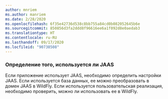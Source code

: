 ```yaml
---
author: mnriem
ms.author: manriem
ms.date: 2/28/2020
ms.openlocfilehash: 6f35e42736d538c8bb755a84cd0b082052645b6e
ms.sourcegitcommit: 850856d3fa2ddd8f96616ee6a1f092d8e0aedab3
ms.translationtype: HT
ms.contentlocale: ru-RU
ms.lasthandoff: 09/17/2020
ms.locfileid: "90738508"
---
```

### <a name="determine-whether-jaas-is-in-use"></a>Определение того, используется ли JAAS

Если приложение использует JAAS, необходимо определить настройки JAAS. Если используется база данных, ее можно преобразовать в домен JAAS в WildFly. Если используется пользовательская реализация, необходимо проверить, можно ли использовать ее в WildFly.
